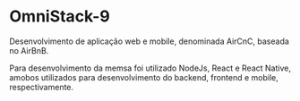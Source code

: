 # OmniStack-9

Desenvolvimento de aplicação web e mobile, denominada AirCnC, baseada no AirBnB.

Para desenvolvimento da memsa foi utilizado NodeJs, React e React Native, amobos utilizados para desenvolvimento do backend, frontend e mobile, respectivamente.

